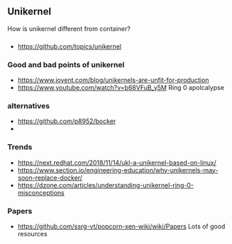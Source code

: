 ## Unikernel

How is unikernel different from container?

###
* https://github.com/topics/unikernel

### Good and bad points of unikernel
* https://www.joyent.com/blog/unikernels-are-unfit-for-production
* https://www.youtube.com/watch?v=b68VFuB_y5M  Ring 0 apolcalypse


### alternatives
* https://github.com/p8952/bocker
* 

### Trends
* https://next.redhat.com/2018/11/14/ukl-a-unikernel-based-on-linux/
* https://www.section.io/engineering-education/why-unikernels-may-soon-replace-docker/
* https://dzone.com/articles/understanding-unikernel-ring-0-misconceptions


### Papers
* https://github.com/ssrg-vt/popcorn-xen-wiki/wiki/Papers  Lots of good resources
